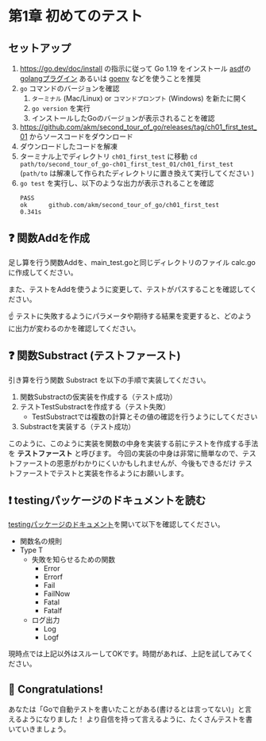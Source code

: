 # 第1章 初めてのテスト

## セットアップ

1. https://go.dev/doc/install の指示に従って Go 1.19 をインストール
    [asdf](https://asdf-vm.com/)の[golangプラグイン](https://github.com/kennyp/asdf-golang) あるいは [goenv](https://github.com/syndbg/goenv) などを使うことを推奨
1. `go` コマンドのバージョンを確認
    1. `ターミナル` (Mac/Linux) or `コマンドプロンプト` (Windows) を新たに開く
    1. `go version` を実行
    1. インストールしたGoのバージョンが表示されることを確認
1. https://github.com/akm/second_tour_of_go/releases/tag/ch01_first_test_01 からソースコードをダウンロード
1. ダウンロードしたコードを解凍
1. ターミナル上でディレクトリ `ch01_first_test` に移動
    `cd path/to/second_tour_of_go-ch01_first_test_01/ch01_first_test`
    (`path/to` は解凍して作られたディレクトリに置き換えて実行してください )
1. `go test` を実行し、以下のような出力が表示されることを確認
    ```
    PASS
    ok      github.com/akm/second_tour_of_go/ch01_first_test        0.341s
    ```

## :question: 関数Addを作成

足し算を行う関数Addを、main_test.goと同じディレクトリのファイル calc.go に作成してください。

また、テストをAddを使うように変更して、テストがパスすることを確認してください。

:point_up: テストに失敗するようにパラメータや期待する結果を変更すると、どのように出力が変わるのかを確認してください。

## :question: 関数Substract (テストファースト)

引き算を行う関数 Substract を以下の手順で実装してください。

1. 関数Substractの仮実装を作成する（テスト成功）
2. テストTestSubstractを作成する（テスト失敗）
    - TestSubstractでは複数の計算とその値の確認を行うようにしてください
3. Substractを実装する（テスト成功）

このように、このように実装を関数の中身を実装する前にテストを作成する手法を **テストファースト** と呼びます。
今回の実装の中身は非常に簡単なので、テストファーストの恩恵がわかりにくいかもしれませんが、今後もできるだけ
テストファーストでテストと実装を作るようにお願いします。

## :exclamation: testingパッケージのドキュメントを読む

[testingパッケージのドキュメント](https://pkg.go.dev/testing)を開いて以下を確認してください。

- 関数名の規則
- Type T
  - 失敗を知らせるための関数
      - Error
      - Errorf
      - Fail
      - FailNow
      - Fatal
      - Fatalf
  - ログ出力
      - Log
      - Logf

現時点では上記以外はスルーしてOKです。時間があれば、上記を試してみてください。

## :tada: Congratulations!

あなたは「Goで自動テストを書いたことがある(書けるとは言ってない)」と言えるようになりました！
より自信を持って言えるように、たくさんテストを書いていきましょう。
